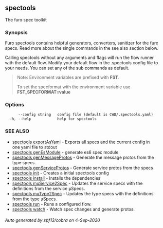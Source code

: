 ## spectools

The furo spec toolkit

### Synopsis

Furo spectools contains helpful generators, converters, sanitizer for the furo specs.
Read more about the single commands in the see also section below.

Calling spectools without any arguments and flags will run the flow runner with the default flow. 
Modify your default flow in the .spectools config file to your needs. You can set any of the sub commands as default.

> Note: Environment variables are prefixed with **FST**. 
>
> To set the specformat with the environment variable use **FST_SPECFORMAT=value**


### Options

```
      --config string   config file (default is CWD/.spectools.yaml)
  -h, --help            help for spectools
```

### SEE ALSO

* [spectools exportAsYaml](spectools_exportAsYaml.md)	 - Exports all specs and the current config in one yaml file to stdout
* [spectools genEsModule](spectools_genEsModule.md)	 - generate es6 spec module
* [spectools genMessageProtos](spectools_genMessageProtos.md)	 - Generate the message protos from the type specs.
* [spectools genServiceProtos](spectools_genServiceProtos.md)	 - Generate service protos from the specs
* [spectools init](spectools_init.md)	 - Creates a initial spectools config
* [spectools install](spectools_install.md)	 - Installs the dependencies
* [spectools muService2Spec](spectools_muService2Spec.md)	 - Updates the service specs with the definitions from the service µSpecs.
* [spectools muType2Spec](spectools_muType2Spec.md)	 - Updates the type specs with the definitions from the type µSpecs.
* [spectools run](spectools_run.md)	 - Runs a configured flow.
* [spectools watch](spectools_watch.md)	 - Watch spec changes and generate protos.

###### Auto generated by spf13/cobra on 4-Sep-2020
